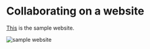# Collaborating on a website

[This](https://chapter4-inter-student-collaboration.onrender.com/) is the sample website.

![sample website](img\assessment_project.gif)
